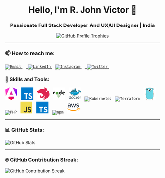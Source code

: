<h1 align="center">Hello, I'm R. John Victor 👋</h1>
<h3 align="center">Passionate Full Stack Developer And UX/UI Designer | India</h3>

<p align="center">
  <a href="https://github.com/ryo-ma/github-profile-trophy">
    <img src="https://github-profile-trophy.vercel.app/?username=rjohnvictor&theme=nord&row=1&column=8&no-frame=true&margin-w=18&margin-h=18" alt="GitHub Profile Trophies" />
  </a>
</p>


---

### 📫 How to reach me:
<p>
  <a href="mailto:johnvictor2406@gmail.com">
    <code><img src="https://img.shields.io/badge/Email-red?style=for-the-badge&logo=gmail&logoColor=white" alt="Email" /></code>
  </a>
&nbsp;&nbsp;
  <a href="https://www.linkedin.com/in/r-john-victor-295a6382/" target="_blank">
    <code> <img src="https://img.shields.io/badge/LinkedIn-blue?style=for-the-badge&logo=linkedin" alt="LinkedIn" /></code>
  </a>
&nbsp;&nbsp;
  <a href="https://www.instagram.com/r_john_victor/" target="_blank">
      <code><img src="https://img.shields.io/badge/Instagram-E4405F?style=for-the-badge&logo=instagram&logoColor=white" alt="Instagram" /></code>
  </a>
  &nbsp;&nbsp;
  <a href="https://twitter.com/rjohn_victor" target="_blank">
     <code> <img src="https://img.shields.io/badge/Twitter-1DA1F2?style=for-the-badge&logo=x&logoColor=white" alt="Twitter" /></code>
  </a>
  &nbsp;&nbsp;
</p>

### 🚀 Skills and Tools:  
<p>
  <code><img src="https://raw.githubusercontent.com/devicons/devicon/master/icons/angular/angular-original.svg" alt="Angular" width="40" height="40"/></code>&nbsp;&nbsp;
  <code><img src="https://raw.githubusercontent.com/github/explore/80688e429a7d4ef2fca1e82350fe8e3517d3494d/topics/typescript/typescript.png" alt="TypeScript" width="40" height="40"/></code>&nbsp;&nbsp;
  <code><img src="https://raw.githubusercontent.com/devicons/devicon/master/icons/nestjs/nestjs-original.svg" alt="NestJS" width="40" height="40"/></code>&nbsp;&nbsp;
  <code><img src="https://raw.githubusercontent.com/devicons/devicon/master/icons/nodejs/nodejs-original-wordmark.svg" alt="Node.js" width="40" height="40"/></code>&nbsp;&nbsp;
  <code><img src="https://raw.githubusercontent.com/devicons/devicon/master/icons/docker/docker-original-wordmark.svg" alt="Docker" width="40" height="40"/></code>&nbsp;&nbsp;
  <code><img src="https://www.vectorlogo.zone/logos/kubernetes/kubernetes-icon.svg" alt="Kubernetes" width="40" height="40"/></code>&nbsp;&nbsp;
  <code><img src="https://www.vectorlogo.zone/logos/terraformio/terraformio-icon.svg" alt="Terraform" width="40" height="40"/></code>&nbsp;&nbsp;
  <code><img src="https://raw.githubusercontent.com/devicons/devicon/master/icons/go/go-original.svg" alt="Go" width="40" height="40"/></code>&nbsp;&nbsp;
  <code><img src="https://www.vectorlogo.zone/logos/php/php-icon.svg" alt="PHP" width="40" height="40"/></code>&nbsp;&nbsp;
  <code><img src="https://raw.githubusercontent.com/devicons/devicon/master/icons/javascript/javascript-original.svg" alt="JavaScript" width="40" height="40"/></code>&nbsp;&nbsp;
  <code><img src="https://raw.githubusercontent.com/devicons/devicon/master/icons/typescript/typescript-original.svg" alt="TypeScript" width="40" height="40"/></code>&nbsp;&nbsp;
  <code><img src="https://www.vectorlogo.zone/logos/npmjs/npmjs-icon.svg" alt="npm" width="40" height="40"/></code>&nbsp;&nbsp;
  <code><img src="https://raw.githubusercontent.com/devicons/devicon/master/icons/amazonwebservices/amazonwebservices-original-wordmark.svg" alt="AWS" width="40" height="40"/></code>
</p>

---

### 📊 GitHub Stats:
<p>
  <img src="https://github-readme-stats.vercel.app/api?username=rjohnvictor&show_icons=true&hide_border=false&count_private=true&theme=nord&rank_icon=github" alt="GitHub Stats" />
</p>


---

### 🔥 GitHub Contribution Streak:
<p>
  <img src="https://github-readme-streak-stats.herokuapp.com/?user=rjohnvictor&theme=nord&hide_border=false&count_private=true&theme=nord" alt="GitHub Contribution Streak" />
</p>
